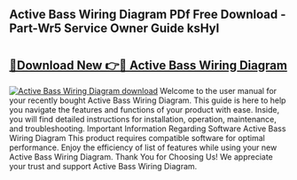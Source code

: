## Active Bass Wiring Diagram PDf Free Download - Part-Wr5 Service Owner Guide ksHyl

# <h2><a href="http://dfr6trx.blite.top/?on=Active+Bass+Wiring+Diagram">🔗Download New 👉🔴 Active Bass Wiring Diagram</a></h2>

[![Active Bass Wiring Diagram download](https://i.imgur.com/lujVjoI.png)](http://dfr6trx.blite.top/?on=Active+Bass+Wiring+Diagram)
Welcome to the user manual for your recently bought Active Bass Wiring Diagram. This guide is here to help you navigate the features and functions of your product with ease. Inside, you will find detailed instructions for installation, operation, maintenance, and troubleshooting. Important Information Regarding Software Active Bass Wiring Diagram This product requires compatible software for optimal performance. Enjoy the efficiency of list of features while using your new Active Bass Wiring Diagram. Thank You for Choosing Us! We appreciate your trust and support Active Bass Wiring Diagram.
